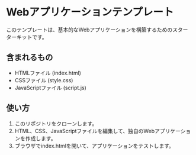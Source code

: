 # Webアプリケーションテンプレート

このテンプレートは、基本的なWebアプリケーションを構築するためのスターターキットです。

## 含まれるもの

*   HTMLファイル (index.html)
*   CSSファイル (style.css)
*   JavaScriptファイル (script.js)

## 使い方

1.  このリポジトリをクローンします。
2.  HTML、CSS、JavaScriptファイルを編集して、独自のWebアプリケーションを作成します。
3.  ブラウザでindex.htmlを開いて、アプリケーションをテストします。